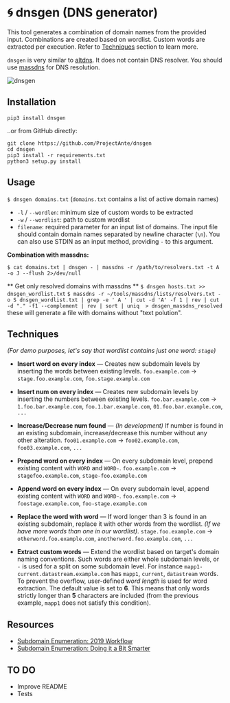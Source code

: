 # :cyclone: dnsgen (DNS generator)

This tool generates a combination of domain names from the provided input. Combinations are created based on wordlist. Custom words are extracted per execution. Refer to [Techniques](#techniques) section to learn more.

`dnsgen` is very similar to [altdns](https://github.com/infosec-au/altdns). It does not contain DNS resolver. You should use [massdns](https://github.com/blechschmidt/massdns) for DNS resolution.

![dnsgen](https://0xpatrik.com/content/images/2019/09/dnsgen-1.png)

## Installation

```pip3 install dnsgen```

..or from GitHub directly:

```
git clone https://github.com/ProjectAnte/dnsgen
cd dnsgen
pip3 install -r requirements.txt
python3 setup.py install
```

## Usage

```$ dnsgen domains.txt``` (`domains.txt` contains a list of active domain names)

* `-l` / `--wordlen`: minimum size of custom words to be extracted
* `-w` / `--wordlist`: path to custom wordlist
* `filename`: required parameter for an input list of domains. The input file should contain domain names separated by newline character (`\n`). You can also use STDIN as an input method, providing `-` to this argument.

**Combination with massdns:**

`$ cat domains.txt | dnsgen - | massdns -r /path/to/resolvers.txt -t A -o J --flush 2>/dev/null`

** Get only resolved domains with massdns ** 
`$ dnsgen hosts.txt >> dnsgen_wordlist.txt`
`$ massdns -r ~/tools/massdns/lists/resolvers.txt -o S dnsgen_wordlist.txt | grep -e ' A ' | cut -d 'A' -f 1 | rev | cut -d "." -f1 --complement | rev | sort | uniq  > dnsgen_massdns_resolved`
these will generate a file with domains without "text polution".

## Techniques

*(For demo purposes, let's say that wordlist contains just one word: `stage`)*

* **Insert word on every index** — Creates new subdomain levels by inserting the words between existing levels. `foo.example.com` -> `stage.foo.example.com`, `foo.stage.example.com`

* **Insert num on every index** — Creates new subdomain levels by inserting the numbers between existing levels. `foo.bar.example.com` -> `1.foo.bar.example.com`, `foo.1.bar.example.com`, `01.foo.bar.example.com`, `...`

* **Increase/Decrease num found** — *(In development)* If number is found in an existing subdomain, increase/decrease this number without any other alteration. `foo01.example.com` -> `foo02.example.com`, `foo03.example.com`, `...`

* **Prepend word on every index** — On every subdomain level, prepend existing content with `WORD` and `WORD-`. `foo.example.com` -> `stagefoo.example.com`, `stage-foo.example.com`

* **Append word on every index** — On every subdomain level, append existing content with `WORD` and `WORD-`. `foo.example.com` -> `foostage.example.com`, `foo-stage.example.com`

* **Replace the word with word** — If word longer than 3 is found in an existing subdomain, replace it with other words from the wordlist. *(If we have more words than one in our wordlist)*. `stage.foo.example.com` -> `otherword.foo.example.com`, `anotherword.foo.example.com`, `...`

* **Extract custom words** — Extend the wordlist based on target's domain naming conventions. Such words are either whole subdomain levels, or `-` is used for a split on some subdomain level. For instance `mapp1-current.datastream.example.com` has `mapp1`, `current`, `datastream` words. To prevent the overflow, user-defined *word length* is used for word extraction. The default value is set to **6**. This means that only words strictly longer than **5** characters are included (from the previous example, `mapp1` does not satisfy this condition). 

## Resources

- [Subdomain Enumeration: 2019 Workflow](https://0xpatrik.com/subdomain-enumeration-2019/)
- [Subdomain Enumeration: Doing it a Bit Smarter](https://0xpatrik.com/subdomain-enumeration-smarter/)

## TO DO

- Improve README
- Tests
